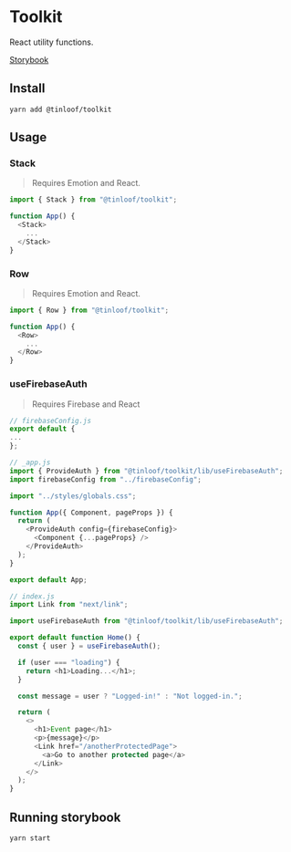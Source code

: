 # Toolkit

React utility functions.

[Storybook](http://toolkit.tinloof.com/)

## Install

```
yarn add @tinloof/toolkit
```

## Usage

### Stack
> Requires Emotion and React.

```js
import { Stack } from "@tinloof/toolkit";

function App() {
  <Stack>
    ...
  </Stack>
}
```

### Row
> Requires Emotion and React.

```js
import { Row } from "@tinloof/toolkit";

function App() {
  <Row>
    ...
  </Row>
}
```

### useFirebaseAuth
> Requires Firebase and React

```js
// firebaseConfig.js
export default {
...
};

// _app.js
import { ProvideAuth } from "@tinloof/toolkit/lib/useFirebaseAuth";
import firebaseConfig from "../firebaseConfig";

import "../styles/globals.css";

function App({ Component, pageProps }) {
  return (
    <ProvideAuth config={firebaseConfig}>
      <Component {...pageProps} />
    </ProvideAuth>
  );
}

export default App;

// index.js
import Link from "next/link";

import useFirebaseAuth from "@tinloof/toolkit/lib/useFirebaseAuth";

export default function Home() {
  const { user } = useFirebaseAuth();

  if (user === "loading") {
    return <h1>Loading...</h1>;
  }

  const message = user ? "Logged-in!" : "Not logged-in.";

  return (
    <>
      <h1>Event page</h1>
      <p>{message}</p>
      <Link href="/anotherProtectedPage">
        <a>Go to another protected page</a>
      </Link>
    </>
  );
}
```

## Running storybook

```
yarn start
```
